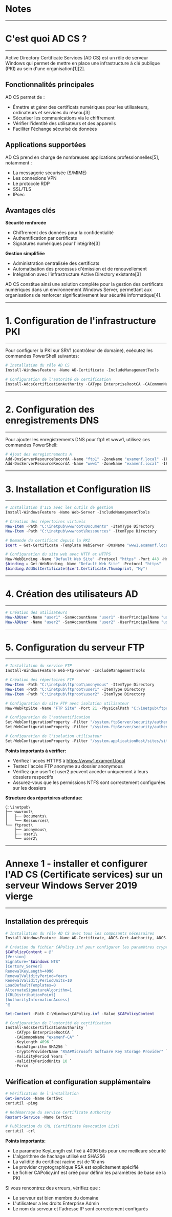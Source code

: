 # Notes 

-------------
# C'est quoi AD CS ?
-------------

Active Directory Certificate Services (AD CS) est un rôle de serveur Windows qui permet de mettre en place une infrastructure à clé publique (PKI) au sein d'une organisation[1][2]. 

## Fonctionnalités principales

AD CS permet de :
- Émettre et gérer des certificats numériques pour les utilisateurs, ordinateurs et services du réseau[3]
- Sécuriser les communications via le chiffrement
- Vérifier l'identité des utilisateurs et des appareils
- Faciliter l'échange sécurisé de données

## Applications supportées

AD CS prend en charge de nombreuses applications professionnelles[5], notamment :
- La messagerie sécurisée (S/MIME)
- Les connexions VPN 
- Le protocole RDP
- SSL/TLS
- IPsec

## Avantages clés

**Sécurité renforcée**
- Chiffrement des données pour la confidentialité
- Authentification par certificats
- Signatures numériques pour l'intégrité[3]

**Gestion simplifiée**
- Administration centralisée des certificats
- Automatisation des processus d'émission et de renouvellement
- Intégration avec l'infrastructure Active Directory existante[3]

AD CS constitue ainsi une solution complète pour la gestion des certificats numériques dans un environnement Windows Server, permettant aux organisations de renforcer significativement leur sécurité informatique[4].


-------------
# 1. Configuration de l'infrastructure PKI
-------------

Pour configurer la PKI sur SRV1 (contrôleur de domaine), exécutez les commandes PowerShell suivantes:

```powershell
# Installation du rôle AD CS
Install-WindowsFeature -Name AD-Certificate -IncludeManagementTools

# Configuration de l'autorité de certification
Install-AdcsCertificationAuthority -CAType EnterpriseRootCA -CACommonName "examenf-CA" -Force
```

-------------
# 2. Configuration des enregistrements DNS
-------------

Pour ajouter les enregistrements DNS pour ftp1 et www1, utilisez ces commandes PowerShell:

```powershell
# Ajout des enregistrements A
Add-DnsServerResourceRecordA -Name "ftp1" -ZoneName "examenf.local" -IPv4Address "192.168.10.3"
Add-DnsServerResourceRecordA -Name "www1" -ZoneName "examenf.local" -IPv4Address "192.168.10.3"
```

-------------
# 3. Installation et Configuration IIS
-------------

```powershell
# Installation d'IIS avec les outils de gestion
Install-WindowsFeature -Name Web-Server -IncludeManagementTools

# Création des répertoires virtuels
New-Item -Path "C:\inetpub\wwwroot\Documents" -ItemType Directory
New-Item -Path "C:\inetpub\wwwroot\Ressources" -ItemType Directory

# Demande du certificat depuis la PKI
$cert = Get-Certificate -Template WebServer -DnsName "www1.examenf.local" -CertStoreLocation "cert:\LocalMachine\My"

# Configuration du site web avec HTTP et HTTPS
New-WebBinding -Name "Default Web Site" -Protocol "https" -Port 443 -HostHeader "www1.examenf.local" -SslFlags 1
$binding = Get-WebBinding -Name "Default Web Site" -Protocol "https"
$binding.AddSslCertificate($cert.Certificate.Thumbprint, "My")
```

-------------
# 4. Création des utilisateurs AD
-------------

```powershell
# Création des utilisateurs
New-ADUser -Name "user1" -SamAccountName "user1" -UserPrincipalName "user1@examenf.local" -Enabled $true -AccountPassword (ConvertTo-SecureString "P@ssw0rd" -AsPlainText -Force)
New-ADUser -Name "user2" -SamAccountName "user2" -UserPrincipalName "user2@examenf.local" -Enabled $true -AccountPassword (ConvertTo-SecureString "P@ssw0rd" -AsPlainText -Force)
```

-------------
# 5. Configuration du serveur FTP
-------------

```powershell
# Installation du service FTP
Install-WindowsFeature Web-Ftp-Server -IncludeManagementTools

# Création des répertoires FTP
New-Item -Path "C:\inetpub\ftproot\anonymous" -ItemType Directory
New-Item -Path "C:\inetpub\ftproot\user1" -ItemType Directory
New-Item -Path "C:\inetpub\ftproot\user2" -ItemType Directory

# Configuration du site FTP avec isolation utilisateur
New-WebFtpSite -Name "FTP Site" -Port 21 -PhysicalPath "C:\inetpub\ftproot" -Force

# Configuration de l'authentification
Set-WebConfigurationProperty -Filter "/system.ftpServer/security/authentication/basicAuthentication" -Name "enabled" -Value "true"
Set-WebConfigurationProperty -Filter "/system.ftpServer/security/authentication/anonymousAuthentication" -Name "enabled" -Value "true"

# Configuration de l'isolation utilisateur
Set-WebConfigurationProperty -Filter "/system.applicationHost/sites/site[@name='FTP Site']/ftpServer/userIsolation" -Name "mode" -Value "IsolateUsingActiveDirectory"
```

**Points importants à vérifier:**
- Vérifiez l'accès HTTPS à https://www1.examenf.local
- Testez l'accès FTP anonyme au dossier anonymous
- Vérifiez que user1 et user2 peuvent accéder uniquement à leurs dossiers respectifs
- Assurez-vous que les permissions NTFS sont correctement configurées sur les dossiers

**Structure des répertoires attendue:**
```
C:\inetpub\
├── wwwroot\
│   ├── Documents\
│   └── Ressources\
└── ftproot\
    ├── anonymous\
    ├── user1\
    └── user2\
```


-------------
# Annexe 1 - installer et configurer l'AD CS (Certificate services) sur un serveur Windows Server 2019 vierge 
-------------

## Installation des prérequis

```powershell
# Installation du rôle AD CS avec tous les composants nécessaires
Install-WindowsFeature -Name AD-Certificate, ADCS-Cert-Authority, ADCS-Web-Enrollment, ADCS-Enroll-Web-Pol, ADCS-Enroll-Web-Svc -IncludeManagementTools

# Création du fichier CAPolicy.inf pour configurer les paramètres cryptographiques
$CAPolicyContent = @"
[Version]
Signature="$Windows NT$"
[Certsrv_Server]
RenewalKeyLength=4096
RenewalValidityPeriod=Years
RenewalValidityPeriodUnits=10
LoadDefaultTemplates=0
AlternateSignatureAlgorithm=1
[CRLDistributionPoint]
[AuthorityInformationAccess]
"@

Set-Content -Path C:\Windows\CAPolicy.inf -Value $CAPolicyContent

# Configuration de l'autorité de certification
Install-AdcsCertificationAuthority `
    -CAType EnterpriseRootCA `
    -CACommonName "examenf-CA" `
    -KeyLength 4096 `
    -HashAlgorithm SHA256 `
    -CryptoProviderName "RSA#Microsoft Software Key Storage Provider" `
    -ValidityPeriod Years `
    -ValidityPeriodUnits 10 `
    -Force
```

## Vérification et configuration supplémentaire

```powershell
# Vérification de l'installation
Get-Service -Name CertSvc
certutil -ping

# Redémarrage du service Certificate Authority
Restart-Service -Name CertSvc

# Publication du CRL (Certificate Revocation List)
certutil -crl
```

**Points importants:**
- Le paramètre KeyLength est fixé à 4096 bits pour une meilleure sécurité
- L'algorithme de hachage utilisé est SHA256
- La validité du certificat racine est de 10 ans
- Le provider cryptographique RSA est explicitement spécifié
- Le fichier CAPolicy.inf est créé pour définir les paramètres de base de la PKI

Si vous rencontrez des erreurs, vérifiez que :
- Le serveur est bien membre du domaine
- L'utilisateur a les droits Enterprise Admin
- Le nom du serveur et l'adresse IP sont correctement configurés

